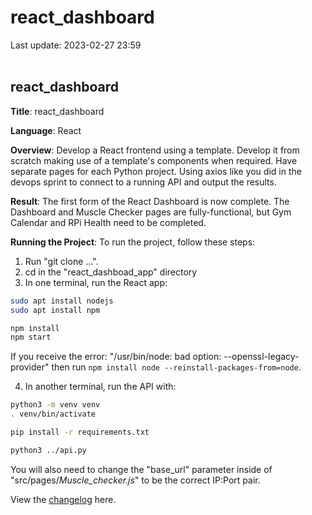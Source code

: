  # react_dashboard
Last update: 2023-02-27 23:59
<br><br>

## react_dashboard

**Title**: react_dashboard

**Language**: React

**Overview**: Develop a React frontend using a template. Develop it from scratch making use of a template's components when required. Have separate pages for each Python project. Using axios like you did in the devops sprint to connect to a running API and output the results.

**Result**: The first form of the React Dashboard is now complete. The Dashboard and Muscle Checker pages are fully-functional, but Gym Calendar and RPi Health need to be completed.

**Running the Project**: To run the project, follow these steps:
1. Run "git clone ...".
2. cd in the "react_dashboad_app" directory
3. In one terminal, run the React app:
``` bash
sudo apt install nodejs
sudo apt install npm

npm install
npm start
```
If you receive the error: "/usr/bin/node: bad option: --openssl-legacy-provider" then run ` npm install node --reinstall-packages-from=node `.


4. In another terminal, run the API with:
``` bash
python3 -m venv venv
. venv/bin/activate

pip install -r requirements.txt

python3 ../api.py
```
You will also need to change the "base_url" parameter inside of "src/pages/*Muscle_checker.js*" to be the correct IP:Port pair.

View the [changelog](changelog.md) here.
